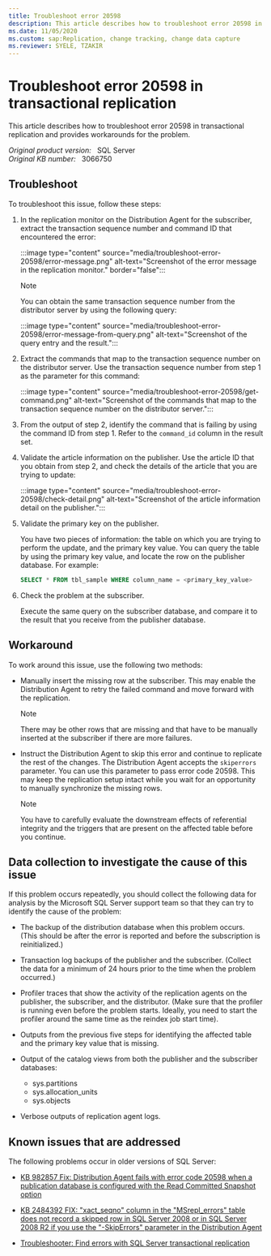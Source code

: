 ```yaml
---
title: Troubleshoot error 20598 
description: This article describes how to troubleshoot error 20598 in transactional replication and provides workarounds for the problem.
ms.date: 11/05/2020
ms.custom: sap:Replication, change tracking, change data capture
ms.reviewer: SYELE, TZAKIR
---
```


# Troubleshoot error 20598 in transactional replication

This article describes how to troubleshoot error 20598 in transactional replication and provides workarounds for the problem.

_Original product version:_ &nbsp; SQL Server  
_Original KB number:_ &nbsp; 3066750

## Troubleshoot

To troubleshoot this issue, follow these steps:

1. In the replication monitor on the Distribution Agent for the subscriber, extract the transaction sequence number and command ID that encountered the error:

   :::image type="content" source="media/troubleshoot-error-20598/error-message.png" alt-text="Screenshot of the error message in the replication monitor." border="false":::

   > [!NOTE]
   > You can obtain the same transaction sequence number from the distributor server by using the following query:

   :::image type="content" source="media/troubleshoot-error-20598/error-message-from-query.png" alt-text="Screenshot of the query entry and the result.":::

2. Extract the commands that map to the transaction sequence number on the distributor server. Use the transaction sequence number from step 1 as the parameter for this command:

   :::image type="content" source="media/troubleshoot-error-20598/get-command.png" alt-text="Screenshot of the commands that map to the transaction sequence number on the distributor server.":::

3. From the output of step 2, identify the command that is failing by using the command ID from step 1. Refer to the `command_id` column in the result set.

4. Validate the article information on the publisher. Use the article ID that you obtain from step 2, and check the details of the article that you are trying to update:

   :::image type="content" source="media/troubleshoot-error-20598/check-detail.png" alt-text="Screenshot of the article information detail on the publisher.":::

5. Validate the primary key on the publisher.

   You have two pieces of information: the table on which you are trying to perform the update, and the primary key value. You can query the table by using the primary key value, and locate the row on the publisher database. For example:

   ```sql
   SELECT * FROM tbl_sample WHERE column_name = <primary_key_value>
   ```

6. Check the problem at the subscriber.

   Execute the same query on the subscriber database, and compare it to the result that you receive from the publisher database.

## Workaround

To work around this issue, use the following two methods:

- Manually insert the missing row at the subscriber. This may enable the Distribution Agent to retry the failed command and move forward with the replication.

   > [!NOTE]
   > There may be other rows that are missing and that have to be manually inserted at the subscriber if there are more failures.

- Instruct the Distribution Agent to skip this error and continue to replicate the rest of the changes. The Distribution Agent accepts the `skiperrors` parameter. You can use this parameter to pass error code 20598. This may keep the replication setup intact while you wait for an opportunity to manually synchronize the missing rows.

  > [!NOTE]
  > You have to carefully evaluate the downstream effects of referential integrity and the triggers that are present on the affected table before you continue.

## Data collection to investigate the cause of this issue

If this problem occurs repeatedly, you should collect the following data for analysis by the Microsoft SQL Server support team so that they can try to identify the cause of the problem:

- The backup of the distribution database when this problem occurs. (This should be after the error is reported and before the subscription is reinitialized.)

- Transaction log backups of the publisher and the subscriber. (Collect the data for a minimum of 24 hours prior to the time when the problem occurred.)

- Profiler traces that show the activity of the replication agents on the publisher, the subscriber, and the distributor. (Make sure that the profiler is running even before the problem starts. Ideally, you need to start the profiler around the same time as the reindex job start time).

- Outputs from the previous five steps for identifying the affected table and the primary key value that is missing.

- Output of the catalog views from both the publisher and the subscriber databases:

  - sys.partitions
  - sys.allocation_units
  - sys.objects

- Verbose outputs of replication agent logs.

## Known issues that are addressed

The following problems occur in older versions of SQL Server:

- [KB 982857 Fix: Distribution Agent fails with error code 20598 when a publication database is configured with the Read Committed Snapshot option](https://support.microsoft.com/help/982857)

- [KB 2484392 FIX: "xact_seqno" column in the "MSrepl_errors" table does not record a skipped row in SQL Server 2008 or in SQL Server 2008 R2 if you use the "-SkipErrors" parameter in the Distribution Agent](https://support.microsoft.com/help/2484392)

- [Troubleshooter: Find errors with SQL Server transactional replication](/sql/relational-databases/replication/troubleshoot-tran-repl-errors)
